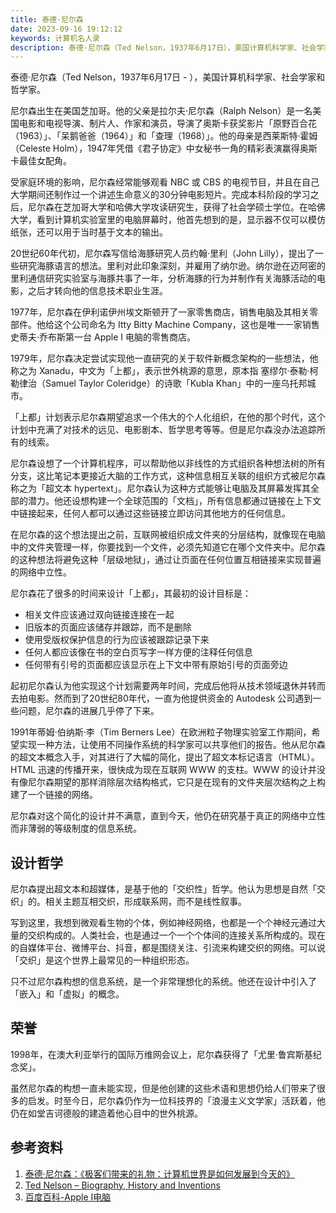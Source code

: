 ```yaml
---
title: 泰德·尼尔森
date: 2023-09-16 19:12:12
keywords: 计算机名人录
description: 泰德·尼尔森（Ted Nelson，1937年6月17日），美国计算机科学家、社会学家和哲学家。
---
```


泰德·尼尔森（Ted Nelson，1937年6月17日 - ），美国计算机科学家、社会学家和哲学家。

尼尔森出生在美国芝加哥。他的父亲是拉尔夫·尼尔森（Ralph Nelson）是一名美国电影和电视导演、制片人、作家和演员，导演了奥斯卡获奖影片「原野百合花（1963）」、「呆鹅爸爸（1964）」和「查理（1968）」。他的母亲是西莱斯特·霍姆（Celeste Holm），1947年凭借《君子协定》中女秘书一角的精彩表演赢得奥斯卡最佳女配角。

受家庭环境的影响，尼尔森经常能够观看 NBC 或 CBS 的电视节目，并且在自己大学期间还制作过一个讲述生命意义的30分钟电影短片。完成本科阶段的学习之后，尼尔森在芝加哥大学和哈佛大学攻读研究生，获得了社会学硕士学位。在哈佛大学，看到计算机实验室里的电脑屏幕时，他首先想到的是，显示器不仅可以模仿纸张，还可以用于当时基于文本的输出。

20世纪60年代初，尼尔森写信给海豚研究人员约翰·里利（John Lilly），提出了一些研究海豚语言的想法。里利对此印象深刻，并雇用了纳尔逊。纳尔逊在迈阿密的里利通信研究实验室与海豚共事了一年，分析海豚的行为并制作有关海豚活动的电影，之后才转向他的信息技术职业生涯。

1977年，尼尔森在伊利诺伊州埃文斯顿开了一家零售商店，销售电脑及其相关零部件。他给这个公司命名为 Itty Bitty Machine Company，这也是唯一一家销售史蒂夫·乔布斯第一台 Apple I 电脑的零售商店。

1979年，尼尔森决定尝试实现他一直研究的关于软件新概念架构的一些想法，他称之为 Xanadu，中文为「上都」，表示世外桃源的意思，原本指 塞缪尔·泰勒·柯勒律治（Samuel Taylor Coleridge）的诗歌「Kubla Khan」中的一座乌托邦城市。

「上都」计划表示尼尔森期望追求一个伟大的个人化组织，在他的那个时代，这个计划中充满了对技术的远见、电影剧本、哲学思考等等。但是尼尔森没办法追踪所有的线索。

尼尔森设想了一个计算机程序，可以帮助他以非线性的方式组织各种想法树的所有分支，这比笔记本更接近大脑的工作方式，这种信息相互关联的组织方式被尼尔森称之为「超文本 hypertext」。尼尔森认为这种方式能够让电脑及其屏幕发挥其全部的潜力。他还设想构建一个全球范围的「文档」，所有信息都通过链接在上下文中链接起来，任何人都可以通过这些链接立即访问其他地方的任何信息。

在尼尔森的这个想法提出之前，互联网被组织成文件夹的分层结构，就像现在电脑中的文件夹管理一样，你要找到一个文件，必须先知道它在哪个文件夹中。尼尔森的这种想法将避免这种「层级地狱」，通过让页面在任何位置互相链接来实现普遍的网络中立性。

尼尔森花了很多的时间来设计「上都」，其最初的设计目标是：
* 相关文件应该通过双向链接连接在一起
* 旧版本的页面应该储存并跟踪，而不是删除
* 使用受版权保护信息的行为应该被跟踪记录下来
* 任何人都应该像在书的空白页写字一样方便的注释任何信息
* 任何带有引号的页面都应该显示在上下文中带有原始引号的页面旁边

起初尼尔森认为他实现这个计划需要两年时间，完成后他将从技术领域退休并转而去拍电影。然而到了20世纪80年代，一直为他提供资金的 Autodesk 公司遇到一些问题，尼尔森的进展几乎停了下来。

1991年蒂姆·伯纳斯·李（Tim Berners Lee）在欧洲粒子物理实验室工作期间，希望实现一种方法，让使用不同操作系统的科学家可以共享他们的报告。他从尼尔森的超文本概念入手，对其进行了大幅的简化，提出了超文本标记语言（HTML）。HTML 迅速的传播开来，很快成为现在互联网 WWW 的支柱。WWW 的设计并没有像尼尔森期望的那样消除层次结构格式，它只是在现有的文件夹层次结构之上构建了一个链接的网络。

尼尔森对这个简化的设计并不满意，直到今天，他仍在研究基于真正的网络中立性而非薄弱的等级制度的信息系统。

## 设计哲学

尼尔森提出超文本和超媒体，是基于他的「交织性」哲学。他认为思想是自然「交织」的。相关主题互相交织，形成联系网，而不是线性叙事。

写到这里，我想到微观看生物的个体，例如神经网络，也都是一个个神经元通过大量的交织构成的。人类社会，也是通过一个一个个体间的连接关系所构成的。现在的自媒体平台、微博平台、抖音，都是围绕关注、引流来构建交织的网络。可以说「交织」是这个世界上最常见的一种组织形态。

只不过尼尔森构想的信息系统，是一个非常理想化的系统。他还在设计中引入了「嵌入」和「虚拟」的概念。

## 荣誉

1998年，在澳大利亚举行的国际万维网会议上，尼尔森获得了「尤里·鲁宾斯基纪念奖」。

虽然尼尔森的构想一直未能实现，但是他创建的这些术语和思想仍给人们带来了很多的启发。时至今日，尼尔森仍作为一位科技界的「浪漫主义文学家」活跃着，他仍在如堂吉诃德般的建造着他心目中的世外桃源。

## 参考资料

1. [泰德·尼尔森：《极客们带来的礼物：计算机世界是如何发展到今天的》](https://zhuanlan.zhihu.com/p/102268982)
2. [Ted Nelson – Biography, History and Inventions](https://history-computer.com/ted-nelson-complete-biography/)
3. [百度百科-Apple I电脑](https://baike.baidu.com/item/Apple%20I/11045451?fr=ge_ala)
